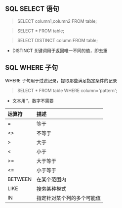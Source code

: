 ## SQL SELECT 语句

> SELECT column1,column2 FROM table;

> SELECT * FROM table;

> SELECT DISTINCT column FROM table;  
- DISTINCT 关键词用于返回唯一不同的值，即去重  

## SQL WHERE 子句
WHERE 子句用于过滤记录，提取那些满足指定条件的记录

> SELECT * FROM table WHERE column='pattern';  
- 文本用‘’，数字不需要  

|  运算符   | 描述  |
|  :----  | :----  |
|=	|等于|
|<>	|不等于|
|>	|大于|
|<	|小于|
|>=	|大于等于|
|<=	|小于等于|
|BETWEEN	|在某个范围内|
|LIKE	|搜索某种模式|
|IN	|指定针对某个列的多个可能值|
